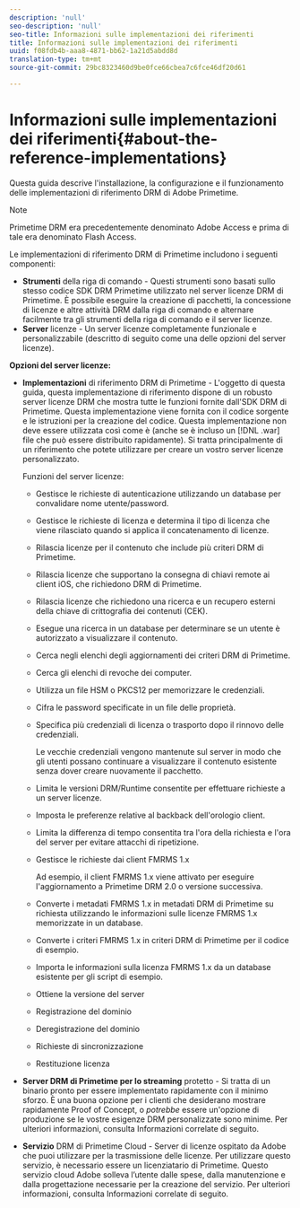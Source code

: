 ```yaml
---
description: 'null'
seo-description: 'null'
seo-title: Informazioni sulle implementazioni dei riferimenti
title: Informazioni sulle implementazioni dei riferimenti
uuid: f08fdb4b-aaa8-4871-bb62-1a21d5abdd8d
translation-type: tm+mt
source-git-commit: 29bc8323460d9be0fce66cbea7c6fce46df20d61

---
```



# Informazioni sulle implementazioni dei riferimenti{#about-the-reference-implementations}

Questa guida descrive l&#39;installazione, la configurazione e il funzionamento delle implementazioni di riferimento DRM di Adobe Primetime.

>[!NOTE]
>
>Primetime DRM era precedentemente denominato Adobe Access e prima di tale era denominato Flash Access.

Le implementazioni di riferimento DRM di Primetime includono i seguenti componenti:

* **Strumenti** della riga di comando - Questi strumenti sono basati sullo stesso codice SDK DRM Primetime utilizzato nel server licenze DRM di Primetime. È possibile eseguire la creazione di pacchetti, la concessione di licenze e altre attività DRM dalla riga di comando e alternare facilmente tra gli strumenti della riga di comando e il server licenze.
* **Server** licenze - Un server licenze completamente funzionale e personalizzabile (descritto di seguito come una delle opzioni del server licenze).

**Opzioni del server licenze:**

* **Implementazioni** di riferimento DRM di Primetime - L&#39;oggetto di questa guida, questa implementazione di riferimento dispone di un robusto server licenze DRM che mostra tutte le funzioni fornite dall&#39;SDK DRM di Primetime. Questa implementazione viene fornita con il codice sorgente e le istruzioni per la creazione del codice. Questa implementazione non deve essere utilizzata così come è (anche se è incluso un [!DNL .war] file che può essere distribuito rapidamente). Si tratta principalmente di un riferimento che potete utilizzare per creare un vostro server licenze personalizzato.

   Funzioni del server licenze:

   * Gestisce le richieste di autenticazione utilizzando un database per convalidare nome utente/password.
   * Gestisce le richieste di licenza e determina il tipo di licenza che viene rilasciato quando si applica il concatenamento di licenze.
   * Rilascia licenze per il contenuto che include più criteri DRM di Primetime.
   * Rilascia licenze che supportano la consegna di chiavi remote ai client iOS, che richiedono DRM di Primetime.
   * Rilascia licenze che richiedono una ricerca e un recupero esterni della chiave di crittografia dei contenuti (CEK).
   * Esegue una ricerca in un database per determinare se un utente è autorizzato a visualizzare il contenuto.
   * Cerca negli elenchi degli aggiornamenti dei criteri DRM di Primetime.
   * Cerca gli elenchi di revoche dei computer.
   * Utilizza un file HSM o PKCS12 per memorizzare le credenziali.
   * Cifra le password specificate in un file delle proprietà.
   * Specifica più credenziali di licenza o trasporto dopo il rinnovo delle credenziali.

      Le vecchie credenziali vengono mantenute sul server in modo che gli utenti possano continuare a visualizzare il contenuto esistente senza dover creare nuovamente il pacchetto.
   * Limita le versioni DRM/Runtime consentite per effettuare richieste a un server licenze.
   * Imposta le preferenze relative al backback dell&#39;orologio client.
   * Limita la differenza di tempo consentita tra l&#39;ora della richiesta e l&#39;ora del server per evitare attacchi di ripetizione.
   * Gestisce le richieste dai client FMRMS 1.x

      Ad esempio, il client FMRMS 1.x viene attivato per eseguire l&#39;aggiornamento a Primetime DRM 2.0 o versione successiva.
   * Converte i metadati FMRMS 1.x in metadati DRM di Primetime su richiesta utilizzando le informazioni sulle licenze FMRMS 1.x memorizzate in un database.
   * Converte i criteri FMRMS 1.x in criteri DRM di Primetime per il codice di esempio.
   * Importa le informazioni sulla licenza FMRMS 1.x da un database esistente per gli script di esempio.
   * Ottiene la versione del server
   * Registrazione del dominio
   * Deregistrazione del dominio
   * Richieste di sincronizzazione
   * Restituzione licenza

* **Server DRM di Primetime per lo streaming** protetto - Si tratta di un binario pronto per essere implementato rapidamente con il minimo sforzo. È una buona opzione per i clienti che desiderano mostrare rapidamente Proof of Concept, o *potrebbe* essere un&#39;opzione di produzione se le vostre esigenze DRM personalizzate sono minime. Per ulteriori informazioni, consulta Informazioni correlate di seguito.

* **Servizio** DRM di Primetime Cloud - Server di licenze ospitato da Adobe che puoi utilizzare per la trasmissione delle licenze. Per utilizzare questo servizio, è necessario essere un licenziatario di Primetime. Questo servizio cloud Adobe solleva l’utente dalle spese, dalla manutenzione e dalla progettazione necessarie per la creazione del servizio. Per ulteriori informazioni, consulta Informazioni correlate di seguito.

